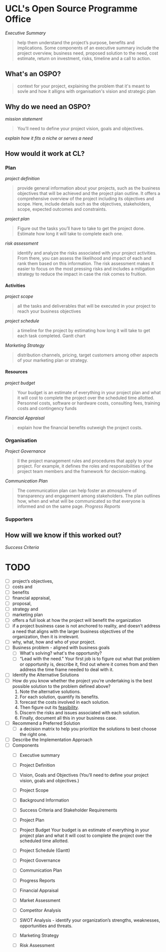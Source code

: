 # UCL's Open Source Programme Office

*Executive Summary*
> help them understand the project’s purpose, benefits and implications. Some components of an executive summary include the project overview, business need, proposed solution to the need, cost estimate, return on investment, risks, timeline and a call to action.

## What's an OSPO?

> context for your project, explaining the problem that it's meant to sovle and how it alligns with organisation's vision and strategic plan

## Why do we need an OSPO?

*mission statement*
> You’ll need to define your project vision, goals and objectives.

*explain how it fits a niche or serves a need*

## How would it work at CL?

### Plan 

*project definition*
> provide general information about your projects, such as the business objectives that will be achieved and the project plan outline. It offers a comprehensive overview of the project including its objectives and scope. Here, include details such as the objectives, stakeholders, scope, expected outcomes and constraints.

*project plan*
> Figure out the tasks you’ll have to take to get the project done. Estimate how long it will take to complete each one.

*risk assessment*
> identify and analyze the risks associated with your project activities. From there, you can assess the likelihood and impact of each and rank them based on this information. The risk assessment makes it easier to focus on the most pressing risks and includes a mitigation strategy to reduce the impact in case the risk comes to fruition.
#### Activities 

*project scope*
> all the tasks and deliverables that will be executed in your project to reach your business objectives

*project schedule*
> a timeline for the project by estimating how long it will take to get each task completed. Gantt chart

*Marketing Strategy*
> distribution channels, pricing, target customers among other aspects of your marketing plan or strategy.


#### Resources
*project budget*
> Your budget is an estimate of everything in your project plan and what it will cost to complete the project over the scheduled time allotted. Personnel costs, software or hardware costs, consulting fees, training costs and contingency funds

*Financial Appraisal*
> explain how the financial benefits outweigh the project costs.


### Organisation

*Project Governance*
> ll the project management rules and procedures that apply to your project. For example, it defines the roles and responsibilities of the project team members and the framework for decision-making.

*Communication Plan*
> The communication plan can help foster an atmosphere of transparency and engagement among stakeholders. The plan outlines how, when and what will be communicated so that everyone is informed and on the same page.
*Progress Reports*

### Supporters

## How will we know if this worked out?
*Success Criteria*

# TODO
- [ ] project’s objectives, 
- [ ] costs and 
- [ ] benefits
- [ ] financial appraisal,
- [ ] proposal,
- [ ] strategy and 
- [ ] marketing plan 
- [ ] offers a full look at how the project will benefit the organization
- [ ] if a project business case is not anchored to reality, and doesn’t address a need that aligns with the larger business objectives of the organization, then it is irrelevant.
- [ ] why, what, how and who of your project.
- [ ] Business problem - aligned with business goals
  - [ ] What's solving? what's the opportunity?
  - [ ]  “Lead with the need.” Your first job is to figure out what that problem or opportunity is, describe it, find out where it comes from and then address the time frame needed to deal with it.
- [ ]  Identify the Alternative Solutions
  - [ ] How do you know whether the project you’re undertaking is the best possible solution to the problem defined above? 
	1. Note the alternative solutions.
	1. For each solution, quantify its benefits.
	1. forecast the costs involved in each solution.
	1. Then figure out its [feasibility](https://projectmanager.com/blog/how-complete-feasibility-study).
	1. Discern the risks and issues associated with each solution.
	1. Finally, document all this in your business case.
- [ ] Recommend a Preferred Solution
  - [ ] a decision matrix to help you prioritize the solutions to best choose the right one.
- [ ] Describe the Implementation Approach
- [ ] Components
  - [ ] Executive summary
  - [ ] Project Definition
  - [ ] Vision, Goals and Objectives (You’ll need to define your project vision, goals and objectives.)
  - [ ] Project Scope
  - [ ] Background Information
  - [ ] Success Criteria and Stakeholder Requirements
  - [ ] Project Plan
  - [ ] Project Budget
  Your budget is an estimate of everything in your project plan and what it will cost to complete the project over the scheduled time allotted. 
  - [ ] Project Schedule (Gantt)
  - [ ] Project Governance 
  - [ ] Communication Plan
  - [ ] Progress Reports 
  - [ ] Financial Appraisal
  - [ ] Market Assessment
  - [ ] Competitor Analysis
  - [ ] SWOT Analysis - identify your organization’s strengths, weaknesses, opportunities and threats.
  - [ ] Marketing Strategy
  - [ ] Risk Assessment


